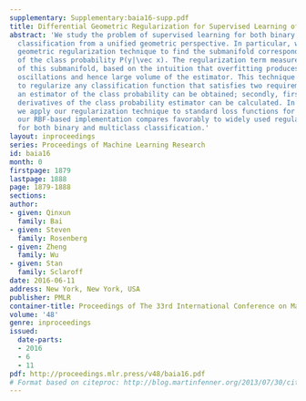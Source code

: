 ```yaml
---
supplementary: Supplementary:baia16-supp.pdf
title: Differential Geometric Regularization for Supervised Learning of Classifiers
abstract: 'We study the problem of supervised learning for both binary and multiclass
  classification from a unified geometric perspective. In particular, we propose a
  geometric regularization technique to find the submanifold corresponding to an estimator
  of the class probability P(y|\vec x). The regularization term measures the volume
  of this submanifold, based on the intuition that overfitting produces rapid local
  oscillations and hence large volume of the estimator. This technique can be applied
  to regularize any classification function that satisfies two requirements: firstly,
  an estimator of the class probability can be obtained; secondly, first and second
  derivatives of the class probability estimator can be calculated. In experiments,
  we apply our regularization technique to standard loss functions for classification,
  our RBF-based implementation compares favorably to widely used regularization methods
  for both binary and multiclass classification.'
layout: inproceedings
series: Proceedings of Machine Learning Research
id: baia16
month: 0
firstpage: 1879
lastpage: 1888
page: 1879-1888
sections: 
author:
- given: Qinxun
  family: Bai
- given: Steven
  family: Rosenberg
- given: Zheng
  family: Wu
- given: Stan
  family: Sclaroff
date: 2016-06-11
address: New York, New York, USA
publisher: PMLR
container-title: Proceedings of The 33rd International Conference on Machine Learning
volume: '48'
genre: inproceedings
issued:
  date-parts:
  - 2016
  - 6
  - 11
pdf: http://proceedings.mlr.press/v48/baia16.pdf
# Format based on citeproc: http://blog.martinfenner.org/2013/07/30/citeproc-yaml-for-bibliographies/
---
```


